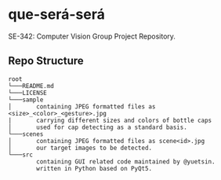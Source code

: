 # que-será-será
SE-342: Computer Vision Group Project Repository.

## Repo Structure

```
root
└───README.md
└───LICENSE
└───sample
│       containing JPEG formatted files as <size>_<color>_<gesture>.jpg
|       carrying different sizes and colors of bottle caps
│       used for cap detecting as a standard basis.
└───scenes
│       containing JPEG formatted files as scene<id>.jpg
│       our target images to be detected.
└───src
        containing GUI related code maintained by @yuetsin.
        written in Python based on PyQt5.
```
